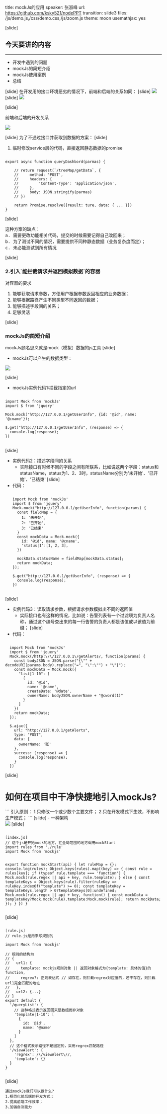 title: mockJs的应用
speaker: 张淑峰
url: https://github.com/ksky521/nodePPT
transition: slide3
files: /js/demo.js,/css/demo.css,/js/zoom.js
theme: moon
usemathjax: yes

[slide]
## 今天要讲的内容
----
* 开发中遇到的问题
* mockJs的简短介绍
* mockJs使用案例
* 总结

[slide]
 在开发用的接口环境恶劣的情况下，前端和后端的关系如同：
[slide]
<img src="/imgs/foreground.png" />
[slide]
<img src="/imgs/81a215ce36d3d5391bec65643d87e950342ab008.jpg" />

[slide]
<p>前端和后端的开发关系</p>
<img src="/imgs/foreBg.png">

[slide]
为了不通过接口并获取到数据的方案：
[slide]
1. 临时修改service层的代码，直接返回静态数据的promise
<pre><code>
export async function queryDashbord(parmas) {

    // return request(`/treeMap/getData`, {
    //     method: 'POST',
    //     headers: {
    //         'Content-Type': 'application/json',
    //     },
    //     body: JSON.stringify(parmas)
    // })

    return Promise.resolve({result: ture, data: { ... }})
}
</code></pre>

[slide]
<pre>这种方案的缺点：
a. 需要更改功能相关代码，提交的时候需要记得自己改回来；
b. 为了测试不同的情况，需要提供不同种静态数据（业务复杂度而定）；
c. 未必能测试到所有情况
</pre>

[slide]
<h3>2.引入`能拦截请求并返回模拟数据`的<strong>容器</strong></h3>

对容器的要求
1. 能够获取请求参数，方便用户根据参数返回相应的业务数据；
2. 能够根据路径产生不同类型不同返回的数据；
3. 能够描述字段间的关系；
4. 足够灵活

[slide]
### mockJs的简短介绍
mockJs顾名思义就是mock（模拟）数据的js工具
[slide]
- mockJs可以产生的数据类型：
<img src="/imgs/mockJsDataType.png" />

[slide]
- mockJs实例代码1:拦截指定的url

<pre>
<code type="script">
import Mock from 'mockJs'
import $ from 'jquery'

Mock.mock("http://127.0.0.1/getUserInfo", {id: '@id', name: '@cname'});

$.get("http://127.0.0.1/getUserInfo", (response) => {
  console.log(response);
})
</code>
</pre>

[slide]
- 实例代码2：描述字段间的关系
  - 实际接口有时候不同的字段之间有所联系，比如说这两个字段：status和statusName，status为1、2、3时，statusName分别为'未开始'、'已开始'、'已结束'
  [slide]
- 代码：
  <pre>
  <code>
  import Mock from 'mockJs'
  import $ from 'jquery'
  Mock.mock("http://127.0.0.1/getUserInfo", function(params) {
    const fieldMap = {
      1: '未开始',
      2: '已开始',
      3: '已结束'
    }
    const mockData = Mock.mock({
      id: '@id', name: '@cname', 
      'status|1':[1, 2, 3], 
    })

    mockData.statusName = fieldMap[mockData.status];
    return mockData;
  });

  $.get("http://127.0.0.1/getUserInfo", (response) => {
    console.log(response);
  })
  </code>
  </pre>
[slide]

- 实例代码3：读取请求参数，根据请求参数模拟出不同的返回值
  - 实际接口也有这样的情况，比如说：告警列表有一个过滤项为负责人名称，通过这个编号查出来的每一行告警的负责人都是该值或以该值为前缀；
[slide]
- 代码：

<pre><code>
  import Mock from 'mockJs'
  import $ from 'jquery'
  Mock.mock(/http:\/\/127.0.0.1\/getAlerts/, function(params) {
    const bodyJSON = JSON.parse("{\"" + decodeURI(params.body).replace("=", "\":\"") + "\"}"); 
    const mockData = Mock.mock({
      "list|1-10": [
        {
          id: '@id',
          name: '@name',
          createDate: '@date',
          ownerName: bodyJSON.ownerName + "@cword(1)"
        }
      ]
    })
    return mockData;
  });

  $.ajax({
    url: "http://127.0.0.1/getAlerts",
    type: "POST",
    data: {
      ownerName: '张'
    },
    success: (response) => {
      console.log(response);
    }
  })
</code></pre>

[slide]
<h1>如何在项目中干净快捷地引入mockJs?</h1>
```
引入原则：
1.只修改一个或少数个主要文件；
2.只在开发模式下生效，不影响生产模式；
```
[slide]
- 一种架构
<br/>
<img src="/imgs/mockConstruct.png" />
[slide]
<pre>
<code>
[index.js]
// 这个js是开始mock的地方，在全局范围的地方调用mockStart
import rules from './rule'
import Mock from 'mockjs'

export function mockStart(api) {
  let ruleMap = {};
  console.log(rules);
  Object.keys(rules).map((key) => {
    const rule = rules[key];
    if (typeof rule.template === 'function') {
      Mock.mock(rule.regex || api + key, rule.template);
    } else {
      const templateKeys = Object.keys(rule).filter(ruleKey => ruleKey.indexOf("template") >= 0);
      const templateKey = templateKeys.length > 0?templateKeys[0]:undefined;
      Mock.mock(rule.regex || api + key, function() {
        const mockData = templateKey?Mock.mock(rule).template:Mock.mock(rule);
        return mockData;
      });
    }
  })
}
</code></pre>

[slide]
<pre><code>
[rule.js]
// rule.js是用来写规则的

import Mock from 'mockjs'

// 规则的结构为
// {
//   url1: {
//     template: mockjs规则对象 || 返回对象格式为{template: 具体的值}的function,
//     regrex?: 正则表达式 // 如存在，则拦截regrex对应值的，若不存在，则拦截url1完全匹配的地址
//   },
//   url2: {...}
// }
export default {
  '/queryList': {
    // 这种格式表示返回回来是数组而非对象
    'template|1-10': [
      {
        id: '@id',
        name: '@name'
      }
    ]
  },
  // 这个格式表示路径不是固定的，采用regrex匹配路径
  '/viewAlert': {
    'regrex': /\/viewAlert\//,
    'template': {}
  }
}

</code></pre>

[slide]
```
通过mockJs我们可以做什么?
1.规范化前后端的开发方式；
2.提高前端工作效率；
3.加强自测能力
```
